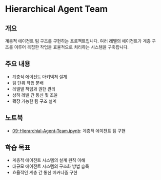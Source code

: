 # Hierarchical Agent Team

## 개요

계층적 에이전트 팀 구조를 구현하는 프로젝트입니다. 여러 레벨의 에이전트가 계층 구조를 이루어 복잡한 작업을 효율적으로 처리하는 시스템을 구축합니다.

## 주요 내용

- 계층적 에이전트 아키텍처 설계
- 팀 단위 작업 분배
- 레벨별 책임과 권한 관리
- 상하 레벨 간 통신 및 조율
- 확장 가능한 팀 구조 설계

## 노트북

- [09-Hierarchial-Agent-Team.ipynb](./09-Hierarchial-Agent-Team.ipynb): 계층적 에이전트 팀 구현

## 학습 목표

- 계층적 에이전트 시스템의 설계 원칙 이해
- 대규모 에이전트 시스템의 구조화 방법 습득
- 효율적인 계층 간 통신 메커니즘 구현
